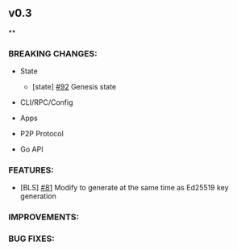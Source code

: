 ## v0.3

\*\*

### BREAKING CHANGES:

- State
  - [state] [\#92](https://github.com/line/tendermint/pull/92) Genesis state

- CLI/RPC/Config

- Apps

- P2P Protocol

- Go API

### FEATURES:
- [BLS] [\#81](https://github.com/line/tendermint/issues/81) Modify to generate at the same time as Ed25519 key generation

### IMPROVEMENTS:

### BUG FIXES:
